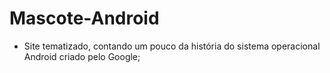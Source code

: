 # Mascote-Android
 
- Site tematizado, contando um pouco da história do sistema operacional Android criado pelo Google;
